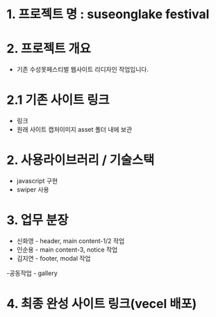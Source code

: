 # 1. 프로젝트 명 : suseonglake festival

# 2. 프로젝트 개요

- 기존 수성못페스티벌 웹사이트 리디자인 작업입니다.

# 2.1 기존 사이트 링크

- 링크
- 원래 사이트 캡처이미지 asset 폴더 내에 보관

# 2. 사용라이브러리 / 기술스택

- javascript 구현
- swiper 사용

# 3. 업무 분장

- 신화영 - header, main content-1/2 작업
- 인순용 - main content-3, notice 작업
- 김지연 - footer, modal 작업

-공동작업 - gallery

# 4. 최종 완성 사이트 링크(vecel 배포)
